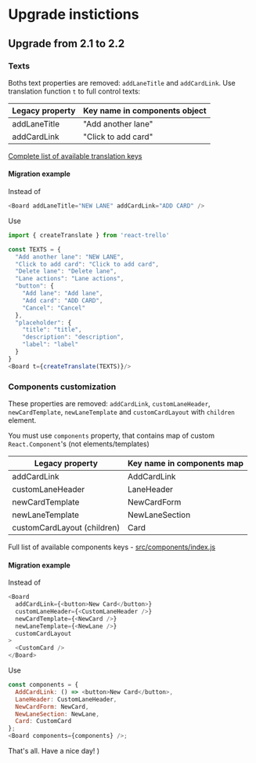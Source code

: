 # Upgrade instictions

## Upgrade from 2.1 to 2.2

### Texts

Boths text properties are removed: `addLaneTitle` and `addCardLink`.
Use translation function `t` to full control texts:

| Legacy property | Key name in components object |
| --------------- | ----------------------------- |
| addLaneTitle    | "Add another lane"            |
| addCardLink     | "Click to add card"           |

[Complete list of available translation keys](src/locales/en/translation.json)

#### Migration example

Instead of

```javascript
<Board addLaneTitle="NEW LANE" addCardLink="ADD CARD" />
```

Use

```javascript
import { createTranslate } from 'react-trello'

const TEXTS = {
  "Add another lane": "NEW LANE",
  "Click to add card": "Click to add card",
  "Delete lane": "Delete lane",
  "Lane actions": "Lane actions",
  "button": {
    "Add lane": "Add lane",
    "Add card": "ADD CARD",
    "Cancel": "Cancel"
  },
  "placeholder": {
    "title": "title",
    "description": "description",
    "label": "label"
  }
}
<Board t={createTranslate(TEXTS)}/>
```

### Components customization

These properties are removed: `addCardLink`, `customLaneHeader`, `newCardTemplate`, `newLaneTemplate`
and `customCardLayout` with `children` element.

You must use `components` property, that contains map of custom
`React.Component`'s (not elements/templates)

| Legacy property             | Key name in components map |
| --------------------------- | -------------------------- |
| addCardLink                 | AddCardLink                |
| customLaneHeader            | LaneHeader                 |
| newCardTemplate             | NewCardForm                |
| newLaneTemplate             | NewLaneSection             |
| customCardLayout (children) | Card                       |

Full list of available components keys -
[src/components/index.js](src/components/index.js)

#### Migration example

Instead of

```javascript
<Board
  addCardLink={<button>New Card</button>}
  customLaneHeader={<CustomLaneHeader />}
  newCardTemplate={<NewCard />}
  newLaneTemplate={<NewLane />}
  customCardLayout
>
  <CustomCard />
</Board>
```

Use

```javascript
const components = {
  AddCardLink: () => <button>New Card</button>,
  LaneHeader: CustomLaneHeader,
  NewCardForm: NewCard,
  NewLaneSection: NewLane,
  Card: CustomCard
};
<Board components={components} />;
```

That's all. Have a nice day! )
